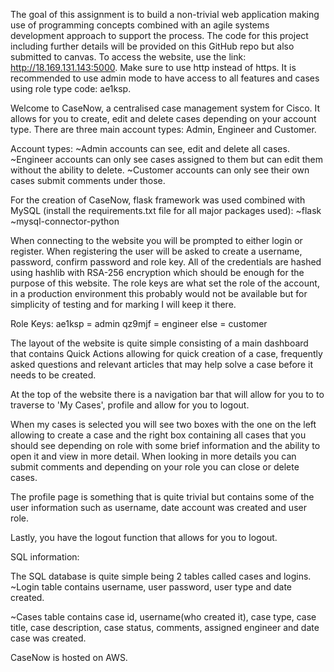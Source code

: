 The goal of this assignment is to build a non-trivial web application making use of programming concepts combined with an agile systems development approach to support the process. The code for this project including further details will be provided on this GitHub repo but also submitted to canvas. To access the website, use the link: http://18.169.131.143:5000. Make sure to use http instead of https. It is recommended to use admin mode to have access to all features and cases using role type code: ae1ksp.

Welcome to CaseNow, a centralised case management system for Cisco. It allows for you to create, edit and delete cases depending on your account type. There are three main account types: Admin, Engineer and Customer.

Account types: ~Admin accounts can see, edit and delete all cases. ~Engineer accounts can only see cases assigned to them but can edit them without the ability to delete. ~Customer accounts can only see their own cases submit comments under those.

For the creation of CaseNow, flask framework was used combined with MySQL (install the requirements.txt file for all major packages used): ~flask ~mysql-connector-python

When connecting to the website you will be prompted to either login or register. When registering the user will be asked to create a username, password, confirm password and role key. All of the credentials are hashed using hashlib with RSA-256 encryption which should be enough for the purpose of this website. The role keys are what set the role of the account, in a production environment this probably would not be available but for simplicity of testing and for marking I will keep it there.

Role Keys: ae1ksp = admin qz9mjf = engineer else = customer

The layout of the website is quite simple consisting of a main dashboard that contains Quick Actions allowing for quick creation of a case, frequently asked questions and relevant articles that may help solve a case before it needs to be created.

At the top of the website there is a navigation bar that will allow for you to to traverse to 'My Cases', profile and allow for you to logout.

When my cases is selected you will see two boxes with the one on the left allowing to create a case and the right box containing all cases that you should see depending on role with some brief information and the ability to open it and view in more detail. When looking in more details you can submit comments and depending on your role you can close or delete cases.

The profile page is something that is quite trivial but contains some of the user information such as username, date account was created and user role.

Lastly, you have the logout function that allows for you to logout.

SQL information:

The SQL database is quite simple being 2 tables called cases and logins. ~Login table contains username, user password, user type and date created.

~Cases table contains case id, username(who created it), case type, case title, case description, case status, comments, assigned engineer and date case was created.

CaseNow is hosted on AWS.
